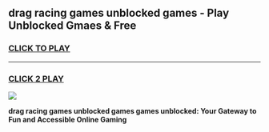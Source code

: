 
## drag racing games unblocked games - Play Unblocked Gmaes & Free
<h3>
<a href="https://news.freeplayer.one?title=drag_racing_games_unblocked_games&ref=16F">CLICK TO PLAY</a></h3>
<hr>

<h3>
<a href="https://news.freeplayer.one?title=drag_racing_games_unblocked_games&ref=16F">CLICK 2 PLAY</a>
  
</h3>

<a href="https://news.freeplayer.one?title=drag_racing_games_unblocked_games&ref=16F/"><img src="https://clearcache.store/games.png"></a>


**drag racing games unblocked games games unblocked: Your Gateway to Fun and Accessible Online Gaming**
